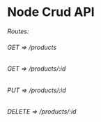 # Node Crud API
*Routes:*
###### GET => /products
###### GET => /products/:id
###### PUT => /products/:id
###### DELETE => /products/:id
